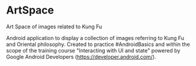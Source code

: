 # ArtSpace
Art Space of images related to Kung Fu

Android application to display a collection of images referring to Kung Fu and Oriental philosophy. Created to practice #AndroidBasics and within the scope of the training course "Interacting with UI and state" powered by Google Android Developers (https://developer.android.com/).
